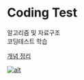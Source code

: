 <h1>Coding Test</h1>

알고리즘 및 자료구조 <br>
코딩테스트 학습

<a href="https://github.com/seom9/codingTest/tree/main/src/notion"> 개념 정리 </a>



<a href="https://github.com/devxb/gitanimals">
  <img src="https://render.gitanimals.org/farms/{seom9}" alt="alt"/>
</a>
